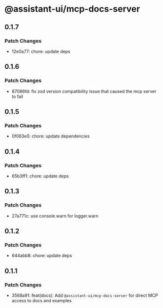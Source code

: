 # @assistant-ui/mcp-docs-server

## 0.1.7

### Patch Changes

- 12e0a77: chore: update deps

## 0.1.6

### Patch Changes

- 87086fd: fix zod version compatibility issue that caused the mcp server to fail

## 0.1.5

### Patch Changes

- 0f063e0: chore: update dependencies

## 0.1.4

### Patch Changes

- 65b3ff1: chore: update deps

## 0.1.3

### Patch Changes

- 27a771c: use console.warn for logger.warn

## 0.1.2

### Patch Changes

- 644abb8: chore: update deps

## 0.1.1

### Patch Changes

- 3568a91: feat(docs): Add `@assistant-ui/mcp-docs-server` for direct MCP access to docs and examples
